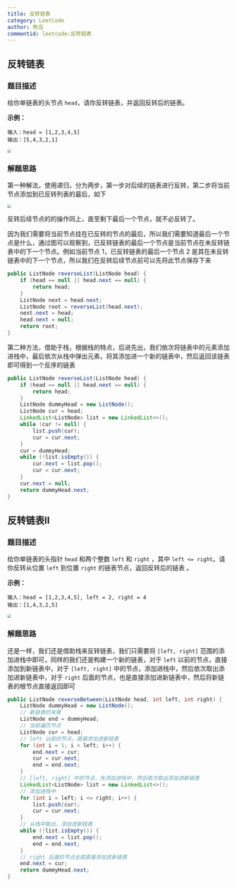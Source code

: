 ```yaml
---
title: 反转链表
category: LeetCode
author: 熊滔
commentid: leetcode:反转链表
---
```


## 反转链表

### 题目描述

给你单链表的头节点 `head`，请你反转链表，并返回反转后的链表。

**示例：**

```
输入：head = [1,2,3,4,5]
输出：[5,4,3,2,1]
```

<img src="https://cdn.jsdelivr.net/gh/LastKnightCoder/ImgHosting3@master/反转链表-Page-1.drawio.ksqibkndd0w.png" style="zoom: 50%;">

### 解题思路

第一种解法，使用递归，分为两步，第一步对后续的链表进行反转，第二步将当前节点添加到已反转列表的最后，如下

<img src="https://cdn.jsdelivr.net/gh/LastKnightCoder/ImgHosting3@master/反转链表-Page-3.drawio.3hty8k4b7fa0.png" style="zoom: 50%;">

反转后续节点的的操作同上，直至剩下最后一个节点，就不必反转了。

因为我们需要将当前节点挂在已反转的节点的最后，所以我们需要知道最后一个节点是什么，通过图可以观察到，已反转链表的最后一个节点是当前节点在未反转链表中的下一个节点。例如当前节点 1，已反转链表的最后一个节点 2 是其在未反转链表中的下一个节点，所以我们在反转后续节点前可以先将此节点保存下来

```java
public ListNode reverseList(ListNode head) {
    if (head == null || head.next == null) {
        return head;
    }
    ListNode next = head.next;
    ListNode root = reverseList(head.next);
    next.next = head;
    head.next = null;
    return root;
}
```

第二种方法，借助于栈，根据栈的特点，后进先出，我们依次将链表中的元素添加进栈中，最后依次从栈中弹出元素，将其添加进一个新的链表中，然后返回该链表即可得到一个反序的链表

```java
public ListNode reverseList(ListNode head) {
    if (head == null || head.next == null) {
        return head;
    }
    ListNode dummyHead = new ListNode();
    ListNode cur = head;
    LinkedList<ListNode> list = new LinkedList<>();
    while (cur != null) {
        list.push(cur);
        cur = cur.next;
    }
    cur = dummyHead;
    while (!list.isEmpty()) {
        cur.next = list.pop();
        cur = cur.next;
    }
    cur.next = null;
    return dummyHead.next;
}
```

## 反转链表II

### 题目描述

给你单链表的头指针 `head` 和两个整数 `left` 和 `right` ，其中 `left <= right`。请你反转从位置 `left` 到位置 `right` 的链表节点，返回反转后的链表 。

**示例：**

```
输入：head = [1,2,3,4,5], left = 2, right = 4
输出：[1,4,3,2,5]
```

<img src="https://cdn.jsdelivr.net/gh/LastKnightCoder/ImgHosting3@master/反转链表-Page-2.drawio.2ndr1o68bim0.png" style="zoom: 50%;">

### 解题思路

还是一样，我们还是借助栈来反转链表，我们只需要将 `[left, right]` 范围的添加进栈中即可，同样的我们还是构建一个新的链表，对于 `left` 以前的节点，直接添加到新链表中，对于 `[left, right]` 中的节点，添加进栈中，然后依次取出添加进新链表中，对于 `right` 后面的节点，也是直接添加进新链表中，然后将新链表的根节点直接返回即可

```java
public ListNode reverseBetween(ListNode head, int left, int right) {
    ListNode dummyHead = new ListNode();
    // 新链表的末尾
    ListNode end = dummyHead;
    // 当前遍历节点
    ListNode cur = head;
    // left 以前的节点，直接添加进新链表
    for (int i = 1; i < left; i++) {
        end.next = cur;
        cur = cur.next;
        end = end.next;
    }
    // [left, right] 中的节点，先添加进栈中，然后依次取出添加进新链表
    LinkedList<ListNode> list = new LinkedList<>();
    // 添加进栈中
    for (int i = left; i <= right; i++) {
        list.push(cur);
        cur = cur.next;
    }
    // 从栈中取出，添加进新链表
    while (!list.isEmpty()) {
        end.next = list.pop();
        end = end.next;
    }
    // right 后面的节点全部直接添加进新链表
    end.next = cur;
    return dummyHead.next;
}
```